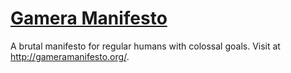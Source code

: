 [Gamera Manifesto](http://gameramanifesto.org/)
================

A brutal manifesto for regular humans with colossal goals. Visit at http://gameramanifesto.org/.

